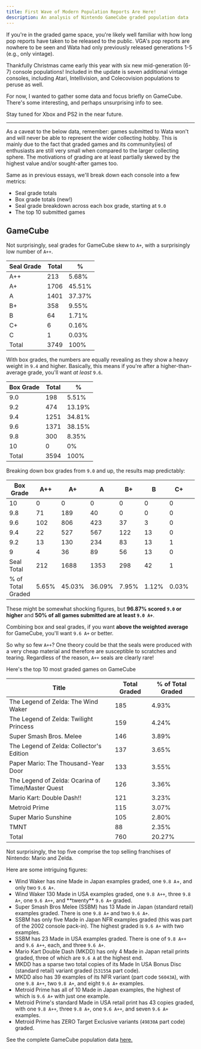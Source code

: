 ```yaml
---
title: First Wave of Modern Population Reports Are Here!
description: An analysis of Nintendo GameCube graded population data
---
```

If you're in the graded game space, you're likely well familiar with how long pop reports have taken to be released to the public. VGA's pop reports are nowhere to be seen and Wata had only previously released generations 1-5 (e.g., only vintage).

Thankfully Christmas came early this year with six new mid-generation (6-7) console populations! Included in the update is seven additional vintage consoles, including Atari, Intellivision, and Colecovision populations to peruse as well.

For now, I wanted to gather some data and focus briefly on GameCube. There's some interesting, and perhaps unsurprising info to see.

Stay tuned for Xbox and PS2 in the near future.

- - -

As a caveat to the below data, remember: games submitted to Wata won't and will never be able to represent the wider collecting hobby. This is mainly due to the fact that graded games and its community(ies) of enthusiasts are still very small when compared to the larger collecting sphere. The motivations of grading are at least partially skewed by the highest value and/or sought-after games too.

Same as in previous essays, we'll break down each console into a few metrics:

* Seal grade totals
* Box grade totals (new!)
* Seal grade breakdown across each box grade, starting at `9.0`
* The top 10 submitted games

## GameCube

Not surprisingly, seal grades for GameCube skew to `A+`, with a surprisingly low number of `A++`.

| Seal Grade | Total | %      |
| ---------- | ----- | ------ |
| A++        | 213   | 5.68%  |
| A+         | 1706  | 45.51% |
| A          | 1401  | 37.37% |
| B+         | 358   | 9.55%  |
| B          | 64    | 1.71%  |
| C+         | 6     | 0.16%  |
| C          | 1     | 0.03%  |
| Total      | 3749  | 100%   |

With box grades, the numbers are equally revealing as they show a heavy weight in `9.4` and higher. Basically, this means if you're after a higher-than-average grade, you'll want *at least* `9.6`.

| Box Grade | Total | %      |
| --------- | ----- | ------ |
| 9.0       | 198   | 5.51%  |
| 9.2       | 474   | 13.19% |
| 9.4       | 1251  | 34.81% |
| 9.6       | 1371  | 38.15% |
| 9.8       | 300   | 8.35%  |
| 10        | 0     | 0%     |
| Total     | 3594  | 100%   |

Breaking down box grades from `9.0` and up, the results map predictably:

| Box Grade         | A++   | A+     | A      | B+    | B     | C+    | C     | NS    |
| ----------------- | ----- | ------ | ------ | ----- | ----- | ----- | ----- | ----- |
| 10                | 0     | 0      | 0      | 0     | 0     | 0     | 0     | 0     |
| 9.8               | 71    | 189    | 40     | 0     | 0     | 0     | 0     | 0     |
| 9.6               | 102   | 806    | 423    | 37    | 3     | 0     | 0     | 0     |
| 9.4               | 22    | 527    | 567    | 122   | 13    | 0     | 0     | 0     |
| 9.2               | 13    | 130    | 234    | 83    | 13    | 1     | 0     | 0     |
| 9                 | 4     | 36     | 89     | 56    | 13    | 0     | 0     | 0     |
| Seal Total        | 212   | 1688   | 1353   | 298   | 42    | 1     | 0     | 0     |
| % of Total Graded | 5.65% | 45.03% | 36.09% | 7.95% | 1.12% | 0.03% | 0.00% | 0.00% |

These might be somewhat shocking figures, but **96.87% scored `9.0` or higher** and **50% of all games submitted are at least `9.0 A+`**.

Combining box and seal grades, if you want **above the weighted average** for GameCube, you'll want `9.6 A+` or better.

So why so few `A++`? One theory could be that the seals were produced with a very cheap material and therefore are susceptible to scratches and tearing. Regardless of the reason, `A++` seals are clearly rare!

Here's the top 10 most graded games on GameCube

| Title                                             | Total Graded | % of Total Graded |
| ------------------------------------------------- | ------------ | ----------------- |
| The Legend of Zelda: The Wind Waker               | 185          | 4.93%             |
| The Legend of Zelda: Twilight Princess            | 159          | 4.24%             |
| Super Smash Bros. Melee                           | 146          | 3.89%             |
| The Legend of Zelda: Collector's Edition          | 137          | 3.65%             |
| Paper Mario: The Thousand-Year Door               | 133          | 3.55%             |
| The Legend of Zelda: Ocarina of Time/Master Quest | 126          | 3.36%             |
| Mario Kart: Double Dash!!                         | 121          | 3.23%             |
| Metroid Prime                                     | 115          | 3.07%             |
| Super Mario Sunshine                              | 105          | 2.80%             |
| TMNT                                              | 88           | 2.35%             |
| Total                                             | 760          | 20.27%            |

Not surprisingly, the top five comprise the top selling franchises of Nintendo: Mario and Zelda.

Here are some intriguing figures:

* Wind Waker has nine Made in Japan examples graded, one `9.8 A`+, and only two `9.6 A+`.
* Wind Waker 130 Made in USA examples graded, one `9.8 A++`, three `9.8 A+`, one `9.6 A++`, and \*\*twenty\*\* `9.6 A+` graded.
* Super Smash Bros Melee (SSBM) has 13 Made in Japan (standard retail) examples graded. There is one `9.8 A+` and two `9.6 A+`.
* SSBM has only five Made in Japan NFR examples graded (this was part of the 2002 console pack-in). The highest graded is `9.6 A+` with two examples.
* SSBM has 23 Made in USA examples graded. There is one of `9.8 A++` and `9.6 A++`, each, and three `9.6 A+`.
* Mario Kart Double Dash (MKDD) has only 4 Made in Japan retail prints graded, three of which are `9.6 A` at the highest end.
* MKDD has a sparse two total copies of its Made In USA Bonus Disc (standard retail) variant graded (`53155A` part code). 
* MKDD also has 39 examples of its NFR variant (part code `56043A`), with one `9.8 A++`, two `9.8 A+`, and eight `9.6 A+` examples.
* Metroid Prime has all of 10 Made in Japan examples, the highest of which is `9.6 A+` with just one example.
* Metroid Prime's standard Made in USA retail print has 43 copies graded, with one `9.8 A++`, three `9.8 A+`, one `9.6 A++`, and seven `9.6 A+` examples.
* Metroid Prime has ZERO Target Exclusive variants (`49830A` part code) graded.

See the complete GameCube population data [here.](https://www.watagames.com/populations/gamecube/index.html)